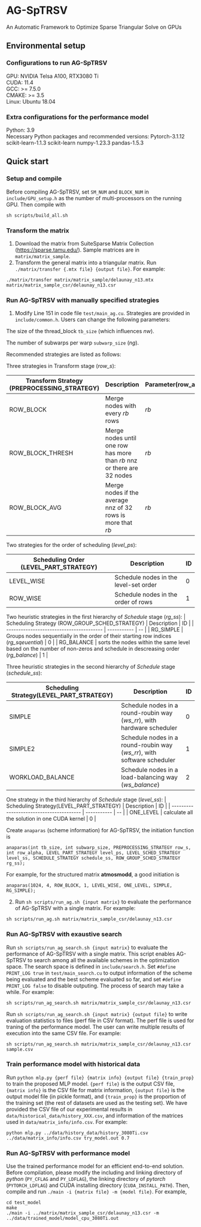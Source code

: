 # AG-SpTRSV
An Automatic Framework to Optimize Sparse Triangular Solve on GPUs

## Environmental setup
### Configurations to run AG-SpTRSV
GPU:   NVIDIA Telsa A100, RTX3080 Ti  
CUDA:  11.4  
GCC:   >= 7.5.0  
CMAKE: >= 3.5  
Linux: Ubuntu 18.04
### Extra configurations for the performance model
Python: 3.9  
Necessary Python packages and recommended versions: Pytorch-3.1.12 scikit-learn-1.1.3 scikit-learn numpy-1.23.3 pandas-1.5.3 

## Quick start
### Setup and compile
Before compiling AG-SpTRSV, set `SM_NUM` and `BLOCK_NUM` in `include/GPU_setup.h` as the number of multi-processors on the running GPU. Then compile with
```
sh scripts/build_all.sh
```

### Transform the matrix
1. Download the matrix from SuiteSparse Matrix Collection (<https://sparse.tamu.edu/>). Sample matrices are in ``matrix/matrix_sample``.
2. Transform the general matrix into a triangular matrix. Run ``./matrix/transfer {.mtx file} {output file}``. For example: 
```
./matrix/transfer matrix/matrix_sample/delaunay_n13.mtx matrix/matrix_sample_csr/delaunay_n13.csr
```

### Run AG-SpTRSV with manually specified strategies

1. Modify Line 151 in code file ``test/main_ag.cu``. Strategies are provided in ``include/common.h``. Users can change the following parameters:

The size of the thread_block `tb_size` (which influences *nw*).

The number of subwarps per warp `subwarp_size` (*ng*).

Recommended strategies are listed as follows:

Three strategies in Transform stage (*row_s*):

| Transform Strategy  (PREPROCESSING_STRATEGY) | Description | Parameter(row_alpha) | ID |
| ------------------------------------------ | ----------- | --------- | -- |
| ROW_BLOCK | Merge nodes with every $rb$ rows | $rb$ | 0 |
| ROW_BLOCK_THRESH | Merge nodes until one row has more than $rb$ nnz or there are 32 nodes | $rb$ | 1 |
| ROW_BLOCK_AVG | Merge nodes if the average nnz of 32 rows is more that $rb$ | $rb$ | 2 |

Two strategies for the order of scheduling (*level_ps*):

| Scheduling Order (LEVEL_PART_STRATEGY) | Description | ID |
| ------------------------------------- | ----------- | -- |
| LEVEL_WISE | Schedule nodes in the level-set order | 0 |
| ROW_WISE   | Schedule nodes in the order of rows | 1 |

Two heuristic strategies in the first hierarchy of *Schedule* stage (*rg_ss*):
| Scheduling Strategy (ROW_GROUP_SCHED_STRATEGY) | Description | ID |
| ---------------------------------------- | ----------- | -- |
| RG_SIMPLE | Groups nodes sequentially in the order of their starting row indices (*rg_sqeuential*) | 0 |
| RG_BALANCE | sorts the nodes within the same level based on the number of non-zeros and schedule in descreasing order (*rg_balance*) | 1 |

Three heuristic strategies in the second hierarchy of *Schedule* stage (*schedule_ss*):

| Scheduling Strategy(LEVEL_PART_STRATEGY) | Description | ID |
| ---------------------------------------- | ----------- | -- |
| SIMPLE | Schedule nodes in a round-roubin way (*ws_rr*), with hardware scheduler | 0 |
| SIMPLE2 | Schedule nodes in a round-roubin way (*ws_rr*), with software scheduler | 1 |
| WORKLOAD_BALANCE | Schedule nodes in a load-balancing way (*ws_balance*) | 2 |

One strategy in the third hierarchy of *Schedule* stage (*level_ss*):
| Scheduling Strategy(LEVEL_PART_STRATEGY) | Description | ID |
| ---------------------------------------- | ----------- | -- |
| ONE_LEVEL | calculate all the solution in one CUDA kernel | 0 |

Create `anaparas` (scheme information) for AG-SpTRSV, the initiation function is
```
anaparas(int tb_size, int subwarp_size, PREPROCESSING_STRATEGY row_s, int row_alpha, LEVEL_PART_STRATEGY level_ps, LEVEL_SCHED_STRATEGY level_ss, SCHEDULE_STRATEGY schedule_ss, ROW_GROUP_SCHED_STRATEGY rg_ss);
```
For example, for the structured matrix **atmosmodd**, a good initiation is
```
anaparas(1024, 4, ROW_BLOCK, 1, LEVEL_WISE, ONE_LEVEL, SIMPLE, RG_SIMPLE);
```

2. Run ``sh scripts/run_ag.sh {input matrix}`` to evaluate the performance of AG-SpTRSV with a single matrix. For example:
```
sh scripts/run_ag.sh matrix/matrix_sample_csr/delaunay_n13.csr
```

### Run AG-SpTRSV with exaustive search
Run ``sh scripts/run_ag_search.sh {input matrix}`` to evaluate the performance of AG-SpTRSV with a single matrix. This script enables AG-SpTRSV to search among all the available schemes in the optimization space. The search space is defined in ``include/search.h``. Set ``#define PRINT_LOG true`` in ``test/main_search.cu`` to output information of the scheme being evaluated and the best scheme evaluated so far, and set ``#define PRINT_LOG false`` to disable outputing. The process of search may take a while. For example:
```
sh scripts/run_ag_search.sh matrix/matrix_sample_csr/delaunay_n13.csr
```
Run ``sh scripts/run_ag_search.sh {input matrix} {output file}`` to write evaluation statistics to files (perf file in CSV format). The perf file is used for traning of the performance model. The user can write multiple results of execution into the same CSV file. For example:
```
sh scripts/run_ag_search.sh matrix/matrix_sample_csr/delaunay_n13.csr sample.csv
```

### Train performance model with historical data
Run ``python mlp.py {perf file} {matrix info} {output file} {train_prop}`` to train the proposed MLP model. ``{perf file}`` is the output CSV file, ``{matrix info}`` is the CSV file for matrix information, ``{output file}`` is the output model file (in pickle format), and ``{train_prop}`` is the proportion of the training set (the rest of datasets are used as the testing set). We have provided the CSV file of our experimental results in ``data/historical_data/history_XXX.csv``, and information of the matrices used in ``data/matrix_info/info.csv``. For example:
```
python mlp.py ../data/history_data/history_3080Ti.csv ../data/matrix_info/info.csv try_model.out 0.7
```

### Run AG-SpTRSV with performance model
Use the trained performance model for an efficient end-to-end solution. Before compilation, please modify the including and linking directory of *python* (``PY_CFLAG`` and ``PY_LDFLAG``), the linking directory of *pytorch* (``PYTORCH_LDFLAG``) and CUDA installing directory (``CUDA_INSTALL_PATH``). Then, compile and run ``./main -i {matrix file} -m {model file}``. For example,
```
cd test_model
make
./main -i ../matrix/matrix_sample_csr/delaunay_n13.csr -m ../data/trained_model/model_cpu_3080Ti.out
```
